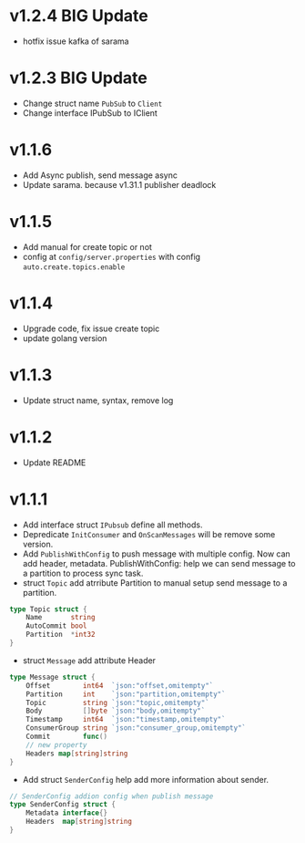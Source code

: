 # v1.2.4 BIG Update
- hotfix issue kafka of sarama
# v1.2.3 BIG Update
- Change struct name `PubSub` to `Client`
- Change interface IPubSub to IClient
# v1.1.6
- Add Async publish, send message async
- Update sarama. because v1.31.1 publisher deadlock
# v1.1.5
- Add manual for create topic or not
- config at `config/server.properties` with config `auto.create.topics.enable`
# v1.1.4
- Upgrade code, fix issue create topic
- update golang version
# v1.1.3
- Update struct name, syntax, remove log
# v1.1.2
- Update README
# v1.1.1
- Add interface struct `IPubsub` define all methods.
- Depredicate `InitConsumer` and `OnScanMessages` will be remove some version.
- Add `PublishWithConfig` to push message with multiple config. Now can add header, metadata.
PublishWithConfig: help we can send message to a partition to process sync task.
- struct `Topic` add atrribute Partition to manual setup send message to a partition.
```go
type Topic struct {
	Name       string
	AutoCommit bool
	Partition  *int32
}
```
- struct `Message` add attribute Header
``` go
type Message struct {
	Offset        int64  `json:"offset,omitempty"`
	Partition     int    `json:"partition,omitempty"`
	Topic         string `json:"topic,omitempty"`
	Body          []byte `json:"body,omitempty"`
	Timestamp     int64  `json:"timestamp,omitempty"`
	ConsumerGroup string `json:"consumer_group,omitempty"`
	Commit        func()
	// new property
	Headers map[string]string
}
```
- Add struct `SenderConfig` help add more information about sender.
```go
// SenderConfig addion config when publish message
type SenderConfig struct {
	Metadata interface{}
	Headers  map[string]string
}
```